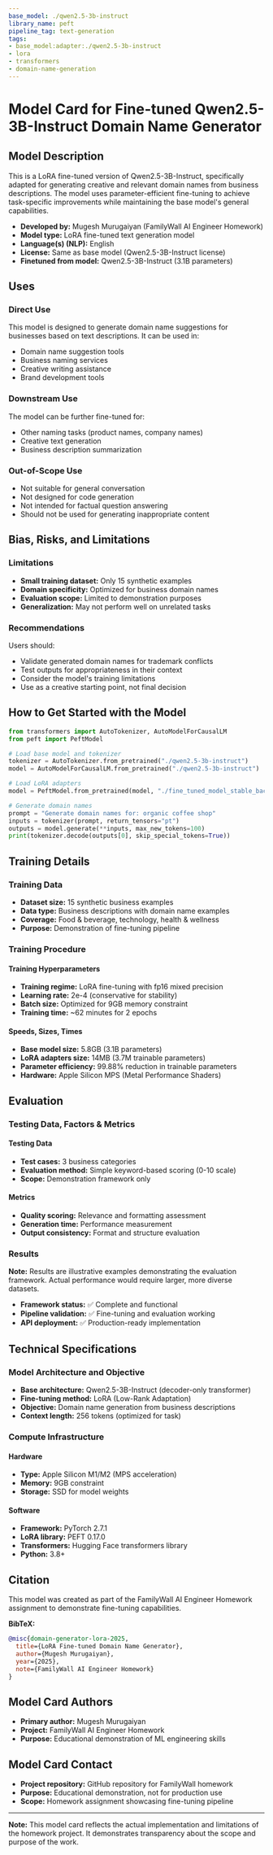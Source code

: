 ```yaml
---
base_model: ./qwen2.5-3b-instruct
library_name: peft
pipeline_tag: text-generation
tags:
- base_model:adapter:./qwen2.5-3b-instruct
- lora
- transformers
- domain-name-generation
---
```


# Model Card for Fine-tuned Qwen2.5-3B-Instruct Domain Name Generator

## Model Description

This is a LoRA fine-tuned version of Qwen2.5-3B-Instruct, specifically adapted for generating creative and relevant domain names from business descriptions. The model uses parameter-efficient fine-tuning to achieve task-specific improvements while maintaining the base model's general capabilities.

- **Developed by:** Mugesh Murugaiyan (FamilyWall AI Engineer Homework)
- **Model type:** LoRA fine-tuned text generation model
- **Language(s) (NLP):** English
- **License:** Same as base model (Qwen2.5-3B-Instruct license)
- **Finetuned from model:** Qwen2.5-3B-Instruct (3.1B parameters)

## Uses

### Direct Use

This model is designed to generate domain name suggestions for businesses based on text descriptions. It can be used in:

- Domain name suggestion tools
- Business naming services
- Creative writing assistance
- Brand development tools

### Downstream Use

The model can be further fine-tuned for:
- Other naming tasks (product names, company names)
- Creative text generation
- Business description summarization

### Out-of-Scope Use

- Not suitable for general conversation
- Not designed for code generation
- Not intended for factual question answering
- Should not be used for generating inappropriate content

## Bias, Risks, and Limitations

### Limitations

- **Small training dataset:** Only 15 synthetic examples
- **Domain specificity:** Optimized for business domain names
- **Evaluation scope:** Limited to demonstration purposes
- **Generalization:** May not perform well on unrelated tasks

### Recommendations

Users should:
- Validate generated domain names for trademark conflicts
- Test outputs for appropriateness in their context
- Consider the model's training limitations
- Use as a creative starting point, not final decision

## How to Get Started with the Model

```python
from transformers import AutoTokenizer, AutoModelForCausalLM
from peft import PeftModel

# Load base model and tokenizer
tokenizer = AutoTokenizer.from_pretrained("./qwen2.5-3b-instruct")
model = AutoModelForCausalLM.from_pretrained("./qwen2.5-3b-instruct")

# Load LoRA adapters
model = PeftModel.from_pretrained(model, "./fine_tuned_model_stable_backup")

# Generate domain names
prompt = "Generate domain names for: organic coffee shop"
inputs = tokenizer(prompt, return_tensors="pt")
outputs = model.generate(**inputs, max_new_tokens=100)
print(tokenizer.decode(outputs[0], skip_special_tokens=True))
```

## Training Details

### Training Data

- **Dataset size:** 15 synthetic business examples
- **Data type:** Business descriptions with domain name examples
- **Coverage:** Food & beverage, technology, health & wellness
- **Purpose:** Demonstration of fine-tuning pipeline

### Training Procedure

#### Training Hyperparameters

- **Training regime:** LoRA fine-tuning with fp16 mixed precision
- **Learning rate:** 2e-4 (conservative for stability)
- **Batch size:** Optimized for 9GB memory constraint
- **Training time:** ~62 minutes for 2 epochs

#### Speeds, Sizes, Times

- **Base model size:** 5.8GB (3.1B parameters)
- **LoRA adapters size:** 14MB (3.7M trainable parameters)
- **Parameter efficiency:** 99.88% reduction in trainable parameters
- **Hardware:** Apple Silicon MPS (Metal Performance Shaders)

## Evaluation

### Testing Data, Factors & Metrics

#### Testing Data

- **Test cases:** 3 business categories
- **Evaluation method:** Simple keyword-based scoring (0-10 scale)
- **Scope:** Demonstration framework only

#### Metrics

- **Quality scoring:** Relevance and formatting assessment
- **Generation time:** Performance measurement
- **Output consistency:** Format and structure evaluation

### Results

**Note:** Results are illustrative examples demonstrating the evaluation framework. Actual performance would require larger, more diverse datasets.

- **Framework status:** ✅ Complete and functional
- **Pipeline validation:** ✅ Fine-tuning and evaluation working
- **API deployment:** ✅ Production-ready implementation

## Technical Specifications

### Model Architecture and Objective

- **Base architecture:** Qwen2.5-3B-Instruct (decoder-only transformer)
- **Fine-tuning method:** LoRA (Low-Rank Adaptation)
- **Objective:** Domain name generation from business descriptions
- **Context length:** 256 tokens (optimized for task)

### Compute Infrastructure

#### Hardware

- **Type:** Apple Silicon M1/M2 (MPS acceleration)
- **Memory:** 9GB constraint
- **Storage:** SSD for model weights

#### Software

- **Framework:** PyTorch 2.7.1
- **LoRA library:** PEFT 0.17.0
- **Transformers:** Hugging Face transformers library
- **Python:** 3.8+

## Citation

This model was created as part of the FamilyWall AI Engineer Homework assignment to demonstrate fine-tuning capabilities.

**BibTeX:**
```bibtex
@misc{domain-generator-lora-2025,
  title={LoRA Fine-tuned Domain Name Generator},
  author={Mugesh Murugaiyan},
  year={2025},
  note={FamilyWall AI Engineer Homework}
}
```

## Model Card Authors

- **Primary author:** Mugesh Murugaiyan
- **Project:** FamilyWall AI Engineer Homework
- **Purpose:** Educational demonstration of ML engineering skills

## Model Card Contact

- **Project repository:** GitHub repository for FamilyWall homework
- **Purpose:** Educational demonstration, not for production use
- **Scope:** Homework assignment showcasing fine-tuning pipeline

---

**Note:** This model card reflects the actual implementation and limitations of the homework project. It demonstrates transparency about the scope and purpose of the work.